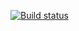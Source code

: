 [![Build status](https://ci.appveyor.com/api/projects/status/u4a04bbg6uuvaank?svg=true)](https://ci.appveyor.com/project/immun4ik/credit-card-validator-widget)
